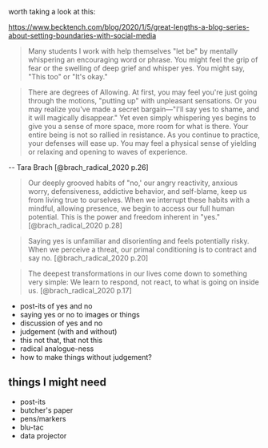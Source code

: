 
worth taking a look at this:

<https://www.becktench.com/blog/2020/1/5/great-lengths-a-blog-series-about-setting-boundaries-with-social-media>

>Many students I work with help themselves "let be" by mentally whispering an encouraging word or phrase. You might feel the grip of fear or the swelling of deep grief and whisper yes. You might say, "This too" or "It's okay."

>There are degrees of Allowing. At first, you may feel you're just going through the motions, "putting up" with unpleasant sensations. Or you may realize you've made a secret bargain—"I'll say yes to shame, and it will magically disappear." Yet even simply whispering yes begins to give you a sense of more space, more room for what is there. Your entire being is not so rallied in resistance. As you continue to practice, your defenses will ease up. You may feel a physical sense of yielding or relaxing and opening to waves of experience.

-- Tara Brach [@brach_radical_2020 p.26]


>Our deeply grooved habits of "no,' our angry reactivity, anxious worry, defensiveness, addictive behavior, and self-blame, keep us from living true to ourselves. When we interrupt these habits with a mindful, allowing presence, we begin to access our full human potential. This is the power and freedom inherent in "yes."  [@brach_radical_2020 p.28]

>Saying yes is unfamiliar and disorienting and feels potentially risky. When we perceive a threat, our primal conditioning is to contract and say no. [@brach_radical_2020 p.20]

>The deepest transformations in our lives come down to something very simple: We learn to respond, not react, to what is going on inside us. [@brach_radical_2020 p.17]

- post-its of yes and no
- saying yes or no to images or things
- discussion of yes and no
- judgement (with and without)
- this not that, that not this
- radical analogue-ness
- how to make things without judgement?

## things I might need 

- post-its
- butcher's paper
- pens/markers
- blu-tac
- data projector
